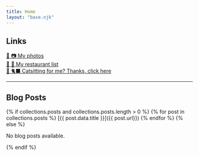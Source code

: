 ```yaml
--- 
title: Home
layout: "base.njk"
---
```


## Links
[🔗 📷 My photos](https://photos.bradleycorrigan.co.uk) <br>
[🔗 🍱 My restaurant list](https://www.bradleycorrigan.co.uk/restaurants) <br>
[🔗 🐈‍⬛ Catsitting for me? Thanks, click here](https://www.bradleycorrigan.co.uk/meatball) <br>

--- 
## Blog Posts

{% if collections.posts and collections.posts.length > 0 %}
  {% for post in collections.posts %}
	[{{ post.data.title }}]({{ post.url}})
  {% endfor %}
{% else %}
  <p>No blog posts available.</p>
{% endif %}
